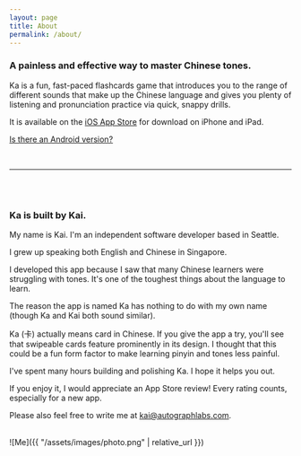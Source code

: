 ```yaml
---
layout: page
title: About
permalink: /about/
---
```


### A painless and effective way to master Chinese tones. ###

Ka is a fun, fast-paced flashcards game that introduces you to the range of different sounds that make up the Chinese language and gives you plenty of listening and pronunciation practice via quick, snappy drills. 

It is available on the [iOS App Store](https://apps.apple.com/us/app/ka-chinese-tones-learn-pinyin/id6444140899) for download on iPhone and iPad.

[Is there an Android version?](https://forms.gle/YnYYtbzV5qixa52J6)

<br/>
<hr/>
<br/>
<br/>

### Ka is built by Kai. ###

My name is Kai. I'm an independent software developer based in Seattle. 

I grew up speaking both English and Chinese in Singapore.

I developed this app because I saw that many Chinese learners were struggling with tones. It's one of the toughest things about the language to learn.

The reason the app is named Ka has nothing to do with my own name (though Ka and Kai both sound similar).

Ka (卡) actually means card in Chinese. If you give the app a try, you'll see that swipeable cards feature prominently in its design. I thought that this could be a fun form factor to make learning pinyin and tones less painful.

I've spent many hours building and polishing Ka. I hope it helps you out.

If you enjoy it, I would appreciate an App Store review! Every rating counts, especially for a new app.

Please also feel free to write me at kai@autographlabs.com.
<br><br>

![Me]({{ "/assets/images/photo.png" | relative_url }})